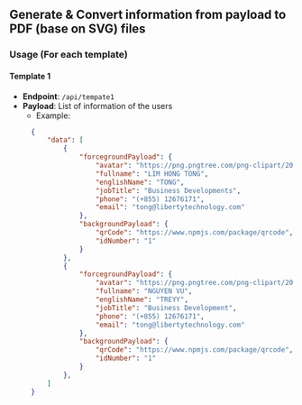 ## Generate & Convert information from payload to PDF (base on SVG) files
### Usage (For each template)
#### Template 1
<!-- ![plot](./directory_1/directory_2/.../directory_n/plot.png) -->
- **Endpoint**: ```/api/tempate1```
- **Payload**: List of information of the users
  - Example:
  ```json
    {
        "data": [
            {
                "forcegroundPayload": {
                    "avatar": "https://png.pngtree.com/png-clipart/20200819/ourlarge/pngtree-female-profile-avatar-elements-png-image_2326125.jpg",
                    "fullname": "LIM HONG TONG",
                    "englishName": "TONG",
                    "jobTitle": "Business Developments",
                    "phone": "(+855) 12676171",
                    "email": "tong@libertytechnology.com"
                },
                "backgroundPayload": {
                    "qrCode": "https://www.npmjs.com/package/qrcode",
                    "idNumber": "1"
                }
            },
            {
                "forcegroundPayload": {
                    "avatar": "https://png.pngtree.com/png-clipart/20200819/ourlarge/pngtree-female-profile-avatar-elements-png-image_2326125.jpg",
                    "fullname": "NGUYEN VU",
                    "englishName": "TREYY",
                    "jobTitle": "Business Development",
                    "phone": "(+855) 12676171",
                    "email": "tong@libertytechnology.com"
                },
                "backgroundPayload": {
                    "qrCode": "https://www.npmjs.com/package/qrcode",
                    "idNumber": "1"
                }
            },
        ]
    }
  ```